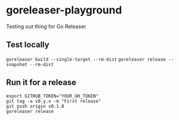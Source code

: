 # goreleaser-playground
Testing out thing for Go Releaser

## Test locally
`goreleaser build --single-target --rm-dist`
`goreleaser release --snapshot --rm-dist`

## Run it for a release
```
export GITHUB_TOKEN="YOUR_GH_TOKEN"
git tag -a v0.y.x -m "First release"
git push origin v0.1.0
goreleaser release
```